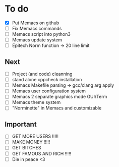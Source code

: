 # To do
- [X] Put Memacs on github
- [ ] Fix Memacs commands
- [ ] Memacs script into python3
- [ ] Memacs update system
- [ ] Epitech Norm function -> 20 line limit

## Next
- [ ] Project (and code) cleanning
- [ ] stand alone cppcheck installation
- [ ] Memacs Makefile parsing -> gcc/clang arg apply 
- [ ] Memacs user configuration system
- [ ] Memacs 2 separate graphics mode GUI/Term
- [ ] Memacs theme system
- [ ] "Norminette" in Memacs and customizable

## Important
- [ ] GET MORE USERS !!!!!
- [ ] MAKE MONEY !!!!!
- [ ] GET BITCHES
- [ ] GET FAMOUS AND RICH !!!!!
- [ ] Die in peace <3